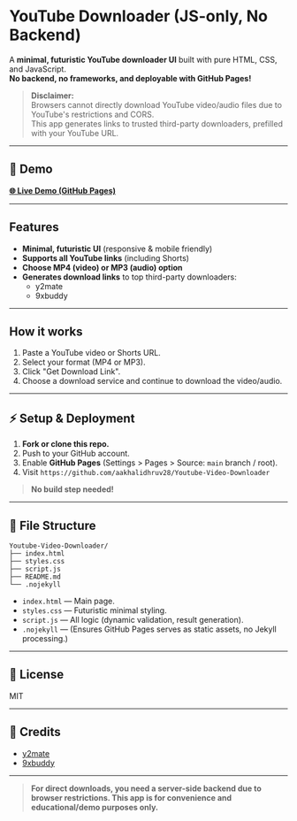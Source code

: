 # YouTube Downloader (JS-only, No Backend) 

A **minimal, futuristic YouTube downloader UI** built with pure HTML, CSS, and JavaScript.  
**No backend, no frameworks, and deployable with GitHub Pages!**

> **Disclaimer:**  
> Browsers cannot directly download YouTube video/audio files due to YouTube's restrictions and CORS.  
> This app generates links to trusted third-party downloaders, prefilled with your YouTube URL.

---

## 🚀 Demo

**[🌐 Live Demo (GitHub Pages)](https://aakhalidhruv28.github.io/Youtube-Video-Downloader/)**  

---

## Features

- **Minimal, futuristic UI** (responsive & mobile friendly)
- **Supports all YouTube links** (including Shorts)
- **Choose MP4 (video) or MP3 (audio) option**
- **Generates download links** to top third-party downloaders:
  - y2mate
  - 9xbuddy

---

## How it works

1. Paste a YouTube video or Shorts URL.
2. Select your format (MP4 or MP3).
3. Click "Get Download Link".
4. Choose a download service and continue to download the video/audio.

---

## ⚡️ Setup & Deployment

1. **Fork or clone this repo.**
2. Push to your GitHub account.
3. Enable **GitHub Pages** (Settings > Pages > Source: `main` branch / root).
4. Visit `https://github.com/aakhalidhruv28/Youtube-Video-Downloader`

> **No build step needed!**

---

## 📁 File Structure

```
Youtube-Video-Downloader/
├── index.html
├── styles.css
├── script.js
├── README.md
└── .nojekyll
```

- `index.html` — Main page.
- `styles.css` — Futuristic minimal styling.
- `script.js` — All logic (dynamic validation, result generation).
- `.nojekyll` — (Ensures GitHub Pages serves as static assets, no Jekyll processing.)

---

## 📝 License

MIT

---

## 🙏 Credits

- [y2mate](https://www.y2mate.com/)
- [9xbuddy](https://9xbuddy.org/)

---

> **For direct downloads, you need a server-side backend due to browser restrictions. This app is for convenience and educational/demo purposes only.**
